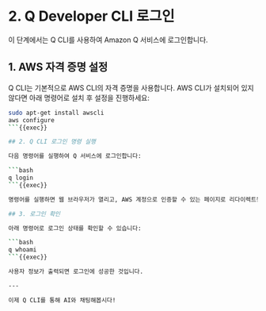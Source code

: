 # 2. Q Developer CLI 로그인

이 단계에서는 Q CLI를 사용하여 Amazon Q 서비스에 로그인합니다.

## 1. AWS 자격 증명 설정

Q CLI는 기본적으로 AWS CLI의 자격 증명을 사용합니다. AWS CLI가 설치되어 있지 않다면 아래 명령어로 설치 후 설정을 진행하세요:

```bash
sudo apt-get install awscli
aws configure
```{{exec}}

## 2. Q CLI 로그인 명령 실행

다음 명령어를 실행하여 Q 서비스에 로그인합니다:

```bash
q login
```{{exec}}

명령어를 실행하면 웹 브라우저가 열리고, AWS 계정으로 인증할 수 있는 페이지로 리다이렉트됩니다.

## 3. 로그인 확인

아래 명령어로 로그인 상태를 확인할 수 있습니다:

```bash
q whoami
```{{exec}}

사용자 정보가 출력되면 로그인에 성공한 것입니다.

---

이제 Q CLI를 통해 AI와 채팅해봅시다!
